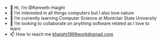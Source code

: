 - 👋 Hi, I’m @Kenneth-Haight
- 👀 I’m interested in all things computers but I also love nature
- 🌱 I’m currently learning Computer Science at Montclair State University
- 💞️ I’m looking to collaborate on anything software related as I love to learn
- 📫 How to reach me khaight1999work@gmail.com

<!---
Kenneth-Haight/Kenneth-Haight is a ✨ special ✨ repository because its `README.md` (this file) appears on your GitHub profile.
You can click the Preview link to take a look at your changes.
--->
